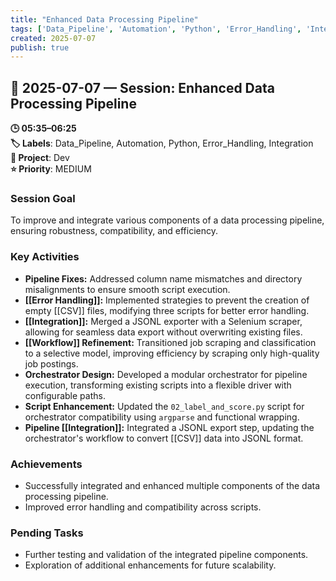 ```yaml
---
title: "Enhanced Data Processing Pipeline"
tags: ['Data_Pipeline', 'Automation', 'Python', 'Error_Handling', 'Integration']
created: 2025-07-07
publish: true
---
```


## 📅 2025-07-07 — Session: Enhanced Data Processing Pipeline

**🕒 05:35–06:25**  
**🏷️ Labels**: Data_Pipeline, Automation, Python, Error_Handling, Integration  
**📂 Project**: Dev  
**⭐ Priority**: MEDIUM  


### Session Goal
To improve and integrate various components of a data processing pipeline, ensuring robustness, compatibility, and efficiency.

### Key Activities
- **Pipeline Fixes:** Addressed column name mismatches and directory misalignments to ensure smooth script execution.
- **[[Error Handling]]:** Implemented strategies to prevent the creation of empty [[CSV]] files, modifying three scripts for better error handling.
- **[[Integration]]:** Merged a JSONL exporter with a Selenium scraper, allowing for seamless data export without overwriting existing files.
- **[[Workflow]] Refinement:** Transitioned job scraping and classification to a selective model, improving efficiency by scraping only high-quality job postings.
- **Orchestrator Design:** Developed a modular orchestrator for pipeline execution, transforming existing scripts into a flexible driver with configurable paths.
- **Script Enhancement:** Updated the `02_label_and_score.py` script for orchestrator compatibility using `argparse` and functional wrapping.
- **Pipeline [[Integration]]:** Integrated a JSONL export step, updating the orchestrator's workflow to convert [[CSV]] data into JSONL format.

### Achievements
- Successfully integrated and enhanced multiple components of the data processing pipeline.
- Improved error handling and compatibility across scripts.

### Pending Tasks
- Further testing and validation of the integrated pipeline components.
- Exploration of additional enhancements for future scalability.
